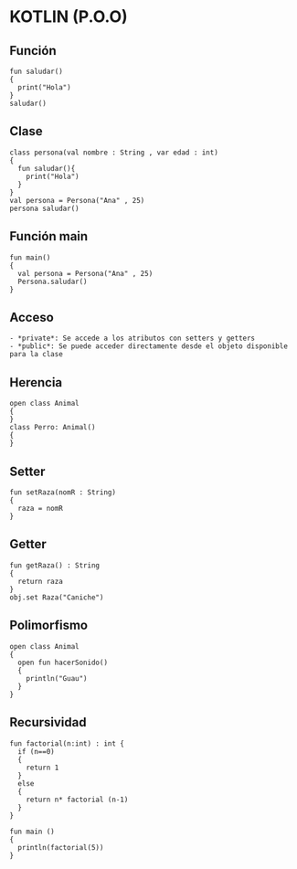 # KOTLIN (P.O.O)

## Función
```
fun saludar()
{
  print("Hola")
}
saludar()
```

## Clase
```
class persona(val nombre : String , var edad : int)
{
  fun saludar(){
    print("Hola")
  }
}
val persona = Persona("Ana" , 25)
persona saludar()
```

## Función main
```
fun main()
{
  val persona = Persona("Ana" , 25)
  Persona.saludar()
}
```

## Acceso
```
- *private*: Se accede a los atributos con setters y getters
- *public*: Se puede acceder directamente desde el objeto disponible para la clase
```
## Herencia
```
open class Animal
{
}
class Perro: Animal()
{
}
```
## Setter
```
fun setRaza(nomR : String)
{
  raza = nomR
}
```
## Getter
```
fun getRaza() : String
{
  return raza
}
obj.set Raza("Caniche")
```
## Polimorfismo
```
open class Animal
{
  open fun hacerSonido()
  {
    println("Guau")
  }
}
```
## Recursividad
```
fun factorial(n:int) : int {
  if (n==0)
  {
    return 1
  }
  else
  {
    return n* factorial (n-1)
  }
}

fun main ()
{
  println(factorial(5))
}
```
